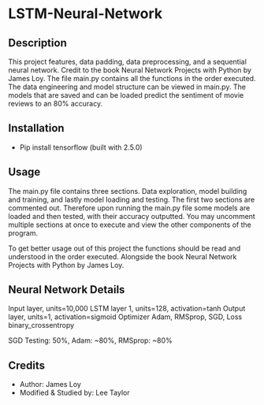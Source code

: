 # LSTM-Neural-Network

## Description
This project features, data padding, data preprocessing, and a sequential neural network. 
Credit to the book Neural Network Projects with Python by James Loy. The file main.py contains all the functions
in the order executed. The data engineering and model structure can be viewed in main.py. The models that are
saved and can be loaded predict the sentiment of movie reviews to an 80% accuracy.

## Installation
* Pip install tensorflow (built with 2.5.0)

## Usage
The main.py file contains three sections. Data exploration, model building and training, and lastly 
model loading and testing. The first two sections are commented out. Therefore upon running the main.py file 
some models are loaded and then tested, with their accuracy outputted. You may uncomment multiple sections at
once to execute and view the other components of the program.

To get better usage out of this project the functions should be read and understood in the order executed. 
Alongside the book Neural Network Projects with Python by James Loy. 

## Neural Network Details
Input layer, units=10,000
LSTM layer 1, units=128, activation=tanh 
Output layer, units=1, activation=sigmoid
Optimizer Adam, RMSprop, SGD, Loss binary_crossentropy

SGD Testing: 50%, Adam: ~80%, RMSprop: ~80%

## Credits
* Author: James Loy
* Modified & Studied by: Lee Taylor
